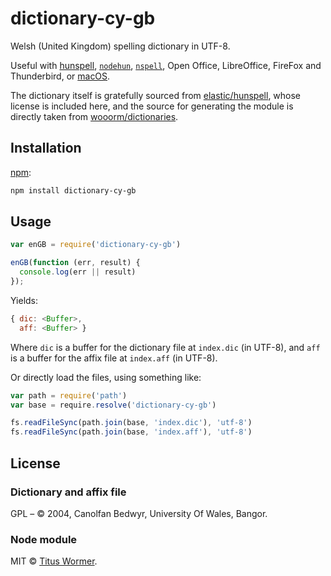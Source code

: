 # dictionary-cy-gb

Welsh (United Kingdom) spelling dictionary in UTF-8.

Useful with [hunspell][], [`nodehun`][nodehun], [`nspell`][nspell],
Open Office, LibreOffice, FireFox and Thunderbird, or [macOS][].

The dictionary itself is gratefully sourced from [elastic/hunspell](https://github.com/elastic/hunspell/tree/master/dicts/cy_GB), whose license is included here, and the source for generating the module is directly taken from [wooorm/dictionaries](https://github.com/wooorm/dictionaries).

## Installation

[npm][]:

```bash
npm install dictionary-cy-gb
```

## Usage

```js
var enGB = require('dictionary-cy-gb')

enGB(function (err, result) {
  console.log(err || result)
});
```

Yields:

```js
{ dic: <Buffer>,
  aff: <Buffer> }
```

Where `dic` is a buffer for the dictionary file at `index.dic` (in UTF-8), and
`aff` is a buffer for the affix file at `index.aff` (in UTF-8).

Or directly load the files, using something like:

```js
var path = require('path')
var base = require.resolve('dictionary-cy-gb')

fs.readFileSync(path.join(base, 'index.dic'), 'utf-8')
fs.readFileSync(path.join(base, 'index.aff'), 'utf-8')
```

## License

### Dictionary and affix file
GPL – © 2004, Canolfan Bedwyr, University Of Wales, Bangor. 

### Node module
MIT © [Titus Wormer][home].

[hunspell]: http://hunspell.github.io

[nodehun]: https://github.com/nathanjsweet/nodehun

[nspell]: https://github.com/wooorm/nspell

[macos]: https://github.com/wooorm/dictionaries#macos

[source]: http://wordlist.aspell.net/dicts/

[npm]: https://docs.npmjs.com/cli/install

[dictionaries]: https://github.com/wooorm/dictionaries

[home]: https://wooorm.com